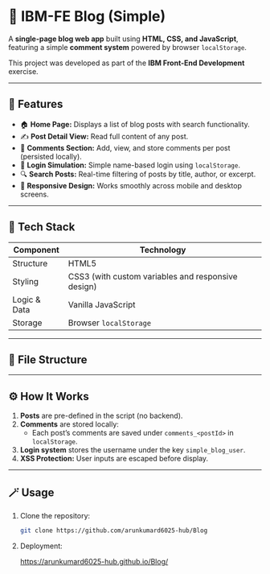 # 📰 IBM-FE Blog (Simple)

A **single-page blog web app** built using **HTML, CSS, and JavaScript**, featuring a simple **comment system** powered by browser `localStorage`.

This project was developed as part of the **IBM Front-End Development** exercise.

---

## 🚀 Features

- 🏠 **Home Page:** Displays a list of blog posts with search functionality.  
- ✍️ **Post Detail View:** Read full content of any post.  
- 💬 **Comments Section:** Add, view, and store comments per post (persisted locally).  
- 👤 **Login Simulation:** Simple name-based login using `localStorage`.  
- 🔍 **Search Posts:** Real-time filtering of posts by title, author, or excerpt.  
- 📱 **Responsive Design:** Works smoothly across mobile and desktop screens.  

---

## 🧱 Tech Stack

| Component | Technology |
|------------|-------------|
| Structure | HTML5 |
| Styling | CSS3 (with custom variables and responsive design) |
| Logic & Data | Vanilla JavaScript |
| Storage | Browser `localStorage` |

---

## 🧩 File Structure

---

## ⚙️ How It Works

1. **Posts** are pre-defined in the script (no backend).
2. **Comments** are stored locally:
   - Each post’s comments are saved under `comments_<postId>` in `localStorage`.
3. **Login system** stores the username under the key `simple_blog_user`.
4. **XSS Protection:** User inputs are escaped before display.

---

## 🪄 Usage

1. Clone the repository:
   ```bash
   git clone https://github.com/arunkumard6025-hub/Blog
2. Deployment:
   
   https://arunkumard6025-hub.github.io/Blog/
